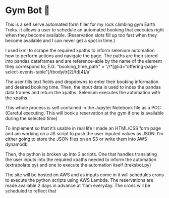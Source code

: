 # Gym Bot 🤖


This is a self serve automated form filler for my rock climbing gym Earth Treks. It allows a user to schedule an automated booking that executes right when they become available. (Reservation slots fill up too fast when they become available and I can never get a spot in time.)

I used lxml to scrape the required xpaths to inform selenium automation how to perform actions and navigate the page. The paths are then stored into pandas dataframes and are reference-able by the name of the element they correspond to; E.G. "booking_time_path" = '//*[@id="offering-page-select-events-table"]/tbody/tr[2]/td[4]/a'


The user fills text fields and dropdowns  to enter their booking information and desired booking time. Then, the input data is used to index the pandas data frames and return the xpaths. Selenium executes the automation with the xpaths


This whole process is self contained in the Jupyter Notebook file as a POC (Careful executing.  This will book a reservation at the gym if one is available during the selected time)

To implement so that it’s usable in real life I made an HTML/CSS form page and am working on a JS script to push the user inputed values as JSON. I’m either going to store the JSON files on an S3 or write them into AWS dynamodb

Then, the python is broken up into 2 scripts. One that handles translating the user inputs into the required xpaths needed to inform the automation (extrapolate.py) and one to execute the automation itself (treksbot.py)

The site will be hosted on AWS and as inputs come in it will schedules crons to execute the python scripts using AWS Lambda. The reservations are made available 2 days in advance at 11am everyday. The crons will be scheduled to reflect that

